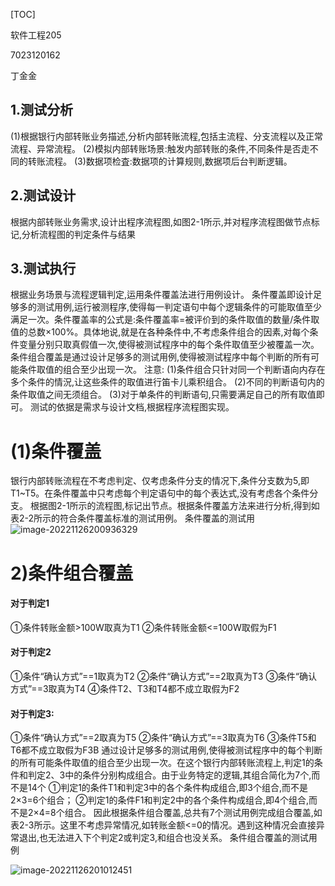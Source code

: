 

[TOC]

软件工程205 

7023120162

丁金金



## 1.测试分析

(1)根据银行内部转账业务描述,分析内部转账流程,包括主流程、分支流程以及正常流程、异常流程。
(2)模拟内部转账场景:触发内部转账的条件,不同条件是否走不同的转账流程。
(3)数据项检査:数据项的计算规则,数据项后台判断逻辑。

## 2.测试设计

根据内部转账业务需求,设计出程序流程图,如图2-1所示,并对程序流程图做节点标记,分析流程图的判定条件与结果

## 3.测试执行

根据业务场景与流程逻辑判定,运用条件覆盖法进行用例设计。
条件覆盖即设计足够多的测试用例,运行被测程序,使得每一判定语句中每个逻辑条件的可能取值至少满足一次。条件覆盖率的公式是:条件覆盖率=被评价到的条件取值的数量/条件取值的总数×100%。具体地说,就是在各种条件中,不考虑条件组合的因素,对每个条件变量分别只取真假值一次,使得被测试程序中的每个条件取值至少被覆盖一次。
条件组合覆盖是通过设计足够多的测试用例,使得被测试程序中每个判断的所有可能条件取值的组合至少出现一次。
注意:
(1)条件组合只针对同一个判断语向内存在多个条件的情況,让这些条件的取值进行笛卡儿乘积组合。
(2)不同的判断语句内的条件取值之间无须组合。
(3)对于单条件的判断语句,只需要满足自己的所有取值即可。
测试的依据是需求与设计文档,根据程序流程图实现。







# (1)条件覆盖

银行内部转账流程在不考虑判定、仅考虑条件分支的情况下,条件分支数为5,即T1~T5。在条件覆盖中只考虑每个判定语句中的每个表达式,没有考虑各个条件分支。
根据图2-1所示的流程图,标记出节点。根据条件覆盖方法来进行分析,得到如表2-2所示的符合条件覆盖标准的测试用例。
条件覆盖的测试用![image-20221126200936329](C:\Users\User\AppData\Roaming\Typora\typora-user-images\image-20221126200936329.png)

# 2)条件组合覆盖

#### 对于判定1

①条件转账金额>100W取真为T1
②条件转账金额<=100W取假为F1

#### 对于判定2

①条件“确认方式”==1取真为T2
②条件“确认方式”==2取真为T3
③条件“确认方式”==3取真为T4
④条件T2、T3和T4都不成立取假为F2

#### 对于判定3:

①条件“确认方式”==2取真为T5
②条件“确认方式”==3取真为T6
③条件T5和T6都不成立取假为F3B
通过设计足够多的测试用例,使得被测试程序中的每个判断的所有可能条件取值的组合至少出现一次。在这个银行内部转账流程上,判定1的条件和判定2、3中的条件分别构成组合。由于业务特定的逻辑,其组合简化为7个,而不是14个
①判定1的条件T1和判定3中的各个条件构成组合,即3个组合,而不是2×3=6个组合；
②判定1的条件F1和判定2中的各个条件构成组合,即4个组合,而不是2×4=8个组合。
因此根据条件组合覆盖,总共有7个测试用例完成组合覆盖,如表2-3所示。这里不考虑异常情况,如转账金额<=0的情况。遇到这种情况会直接异常退出,也无法进入下个判定2或判定3,和组合也没关系。
条件组合覆盖的测试用例

![image-20221126201012451](C:\Users\User\AppData\Roaming\Typora\typora-user-images\image-20221126201012451.png)